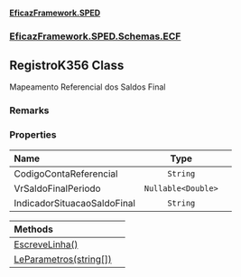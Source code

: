 #### [EficazFramework.SPED](EficazFrameworkSPED.md 'EficazFramework SPED')
### [EficazFramework.SPED.Schemas.ECF](EficazFramework.SPED.Schemas.ECF.md 'EficazFramework.SPED.Schemas.ECF')

## RegistroK356 Class

Mapeamento Referencial dos Saldos Final

### Remarks
### Properties

| Name | Type | |
| :--- | :---: | :--- |
| CodigoContaReferencial | `String` |  |
| VrSaldoFinalPeriodo | `Nullable<Double>` |  |
| IndicadorSituacaoSaldoFinal | `String` |  |

| Methods | |
| :--- | :--- |
| [EscreveLinha()](EficazFramework.SPED.Schemas.ECF/RegistroK356/EscreveLinha().md 'EficazFramework.SPED.Schemas.ECF.RegistroK356.EscreveLinha()') | |
| [LeParametros(string[])](EficazFramework.SPED.Schemas.ECF/RegistroK356/LeParametros(string[]).md 'EficazFramework.SPED.Schemas.ECF.RegistroK356.LeParametros(string[])') | |
